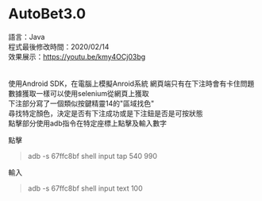 # AutoBet3.0  
語言：Java  
程式最後修改時間：2020/02/14  
效果展示：https://youtu.be/kmy4OCj03bg  
<br />  
使用Android SDK，在電腦上模擬Anroid系統
網頁端只有在下注時會有卡住問題  
數據獲取一樣可以使用selenium從網頁上獲取  
下注部分寫了一個類似按鍵精靈14的"區域找色"  
尋找特定顏色，決定是否有下注成功或是下注鈕是否是可按狀態  
點擊部分使用adb指令在特定座標上點擊及輸入數字  
  
點擊  
> adb -s 67ffc8bf shell input tap 540 990  

輸入  
> adb -s 67ffc8bf shell input text 100  
